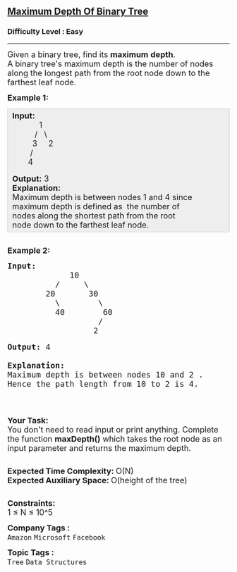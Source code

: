 <h2><a href="https://practice.geeksforgeeks.org/problems/maximum-depth-of-binary-tree/1?page=6&status[]=unsolved&category[]=Tree&sortBy=submissions">Maximum Depth Of Binary Tree</a></h2><h3>Difficulty Level : Easy</h3><hr><div class="problems_problem_content__Xm_eO"><p><span style="font-size:18px">Given a binary tree, find its <strong>maximum</strong>&nbsp;<strong>depth</strong>.<br>
A binary tree's maximum depth is the number of nodes along the longest path from the root node down to the farthest leaf node.</span></p>

<p><span style="font-size:18px"><strong>Example 1:</strong></span></p>

<div style="background: rgb(238, 238, 238); border: 1px solid rgb(204, 204, 204); padding: 5px 10px; --darkreader-inline-bgimage: initial; --darkreader-inline-bgcolor:#222426; --darkreader-inline-border-top:#3e4446; --darkreader-inline-border-right:#3e4446; --darkreader-inline-border-bottom:#3e4446; --darkreader-inline-border-left:#3e4446;"><span style="font-size:18px"><strong>Input:</strong><br>
&nbsp;&nbsp;&nbsp;&nbsp;&nbsp;&nbsp;&nbsp;&nbsp;&nbsp;&nbsp;&nbsp; 1<br>
&nbsp;&nbsp;&nbsp;&nbsp;&nbsp;&nbsp;&nbsp;&nbsp;&nbsp; /&nbsp;&nbsp; \<br>
&nbsp;&nbsp;&nbsp;&nbsp;&nbsp;&nbsp;&nbsp;&nbsp; 3&nbsp;&nbsp;&nbsp;&nbsp; 2<br>
&nbsp;&nbsp;&nbsp;&nbsp;&nbsp;&nbsp;&nbsp; /<br>
&nbsp;&nbsp;&nbsp;&nbsp;&nbsp;&nbsp; 4 &nbsp;&nbsp;&nbsp;&nbsp;&nbsp;&nbsp;&nbsp;&nbsp;&nbsp;&nbsp;</span><br>
<br>
<strong><span style="font-size:18px">Output:</span></strong><span style="font-size:18px"> 3<br>
<strong>Explanation:</strong><br>
Maximum depth is between nodes 1 and 4 since<br>
maximum depth is defined as&nbsp; the number of<br>
nodes along the shortest path from the root<br>
node down to the farthest leaf node.</span></div>

<p><br>
<span style="font-size:18px"><strong>Example 2:</strong></span></p>

<pre><span style="font-size:18px"><strong>Input:</strong>
             10
          /     \
        20       30
          \        \  
          40        60
                   /
                  2 </span>

<strong><span style="font-size:18px">Output: </span></strong><span style="font-size:18px">4

<strong>Explanation:</strong><span style="font-size:18px"><strong>
</strong></span>Maximum depth is between nodes 10 and 2 . 
Hence the path length from 10 to 2 is 4.</span>
</pre>

<p>&nbsp;</p>

<p><br>
<span style="font-size:18px"><strong>Your Task: &nbsp;</strong><br>
You don't need to read input or print anything. Complete the function <strong>maxDepth()</strong> which takes the root node as an input parameter and returns the maximum depth.</span><br>
&nbsp;</p>

<p><span style="font-size:18px"><strong>Expected Time Complexity: </strong>O(N)<br>
<strong>Expected Auxiliary Space: </strong>O(height of the tree)</span><br>
&nbsp;</p>

<p><span style="font-size:18px"><strong>Constraints:</strong><br>
1 ≤ N ≤ 10^5</span></p>
</div><p><span style=font-size:18px><strong>Company Tags : </strong><br><code>Amazon</code>&nbsp;<code>Microsoft</code>&nbsp;<code>Facebook</code>&nbsp;<br><p><span style=font-size:18px><strong>Topic Tags : </strong><br><code>Tree</code>&nbsp;<code>Data Structures</code>&nbsp;